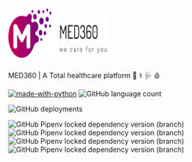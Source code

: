 # <a href="https://github.com/vaisakhv/Med360"><img src="https://github.com/vaisakhv/Med360/blob/beta_01/static/med.png?raw=true" width="200" height="100"/></a>
MED360 | A Total healthcare platform :syringe: :medical_symbol: :stethoscope:  :drop_of_blood:

[![made-with-python](https://img.shields.io/badge/Made%20with-Python-1f425f.svg)](https://www.python.org/)  ![GitHub language count](https://img.shields.io/github/languages/count/vaisakhv/Med360)

![GitHub deployments](https://img.shields.io/github/deployments/vaisakhv/Med360/med360)

![GitHub Pipenv locked dependency version (branch)](https://img.shields.io/github/pipenv/locked/dependency-version/vaisakhv/Med360/flask/beta_01) ![GitHub Pipenv locked dependency version (branch)](https://img.shields.io/github/pipenv/locked/dependency-version/vaisakhv/Med360/sqlalchemy/beta_01) 
![GitHub Pipenv locked dependency version (branch)](https://img.shields.io/github/pipenv/locked/dependency-version/vaisakhv/Med360/werkzeug/beta_01)  ![GitHub Pipenv locked dependency version (branch)](https://img.shields.io/github/pipenv/locked/dependency-version/vaisakhv/Med360/cryptography/beta_01)
